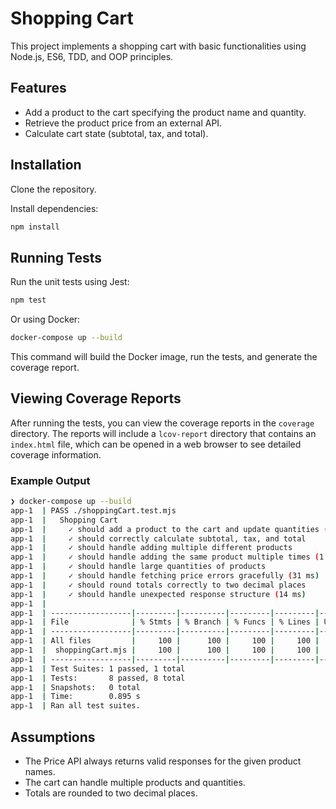 # Shopping Cart

This project implements a shopping cart with basic functionalities using Node.js, ES6, TDD, and OOP principles.

## Features

- Add a product to the cart specifying the product name and quantity.
- Retrieve the product price from an external API.
- Calculate cart state (subtotal, tax, and total).

## Installation

Clone the repository.

Install dependencies:
```bash
npm install
```

## Running Tests

Run the unit tests using Jest:

```bash
npm test
```

Or using Docker:

```bash
docker-compose up --build
```

This command will build the Docker image, run the tests, and generate the coverage report.

## Viewing Coverage Reports

After running the tests, you can view the coverage reports in the `coverage` directory. The reports will include a `lcov-report` directory that contains an `index.html` file, which can be opened in a web browser to see detailed coverage information.

### Example Output

```bash
❯ docker-compose up --build
app-1  | PASS ./shoppingCart.test.mjs
app-1  |   Shopping Cart
app-1  |     ✓ should add a product to the cart and update quantities (2 ms)
app-1  |     ✓ should correctly calculate subtotal, tax, and total
app-1  |     ✓ should handle adding multiple different products
app-1  |     ✓ should handle adding the same product multiple times (1 ms)
app-1  |     ✓ should handle large quantities of products
app-1  |     ✓ should handle fetching price errors gracefully (31 ms)
app-1  |     ✓ should round totals correctly to two decimal places
app-1  |     ✓ should handle unexpected response structure (14 ms)
app-1  | 
app-1  | ------------------|---------|----------|---------|---------|-------------------
app-1  | File              | % Stmts | % Branch | % Funcs | % Lines | Uncovered Line #s 
app-1  | ------------------|---------|----------|---------|---------|-------------------
app-1  | All files         |     100 |      100 |     100 |     100 |                   
app-1  |  shoppingCart.mjs |     100 |      100 |     100 |     100 |                   
app-1  | ------------------|---------|----------|---------|---------|-------------------
app-1  | Test Suites: 1 passed, 1 total
app-1  | Tests:       8 passed, 8 total
app-1  | Snapshots:   0 total
app-1  | Time:        0.895 s
app-1  | Ran all test suites.
```

## Assumptions

- The Price API always returns valid responses for the given product names.
- The cart can handle multiple products and quantities.
- Totals are rounded to two decimal places.
